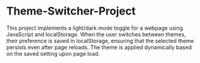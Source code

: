 # Theme-Switcher-Project
This project implements a light/dark mode toggle for a webpage using JavaScript and localStorage.
When the user switches between themes, their preference is saved in localStorage, ensuring that the selected theme persists even after page reloads. The theme is applied dynamically based on the saved setting upon page load.

